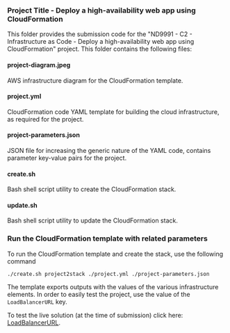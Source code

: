 ### Project Title - Deploy a high-availability web app using CloudFormation
This folder provides the submission code for the "ND9991 - C2 - Infrastructure as Code - Deploy a high-availability web app using CloudFormation" project. This folder contains the following files:

#### project-diagram.jpeg
AWS infrastructure diagram for the CloudFormation template.

#### project.yml
CloudFormation code YAML template for building the cloud infrastructure, as required for the project. 

#### project-parameters.json
JSON file for increasing the generic nature of the YAML code, contains parameter key-value pairs for the project. 

#### create.sh
Bash shell script utility to create the CloudFormation stack.

#### update.sh
Bash shell script utility to update the CloudFormation stack.

### Run the CloudFormation template with related parameters
To run the CloudFormation template and create the stack, use the following command

```bash
./create.sh project2stack ./project.yml ./project-parameters.json
```
The template exports outputs with the values of the various infrastructure elements. In order to easily test the project, use the value of the `LoadBalancerURL` key.

To test the live solution (at the time of submission) click here: [LoadBalancerURL](http://proje-AppLo-1RIS7DET4DWMM-152984625.us-east-1.elb.amazonaws.com).
